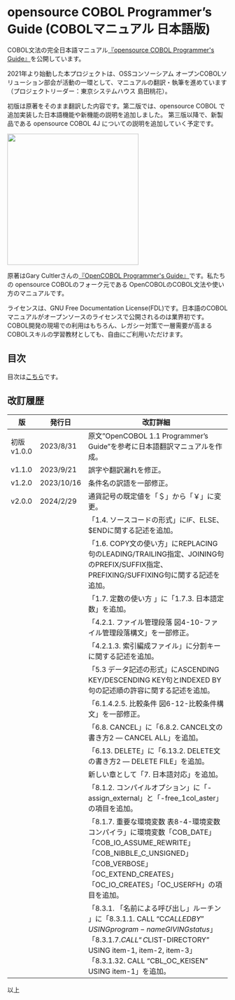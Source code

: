 # opensource COBOL Programmer’s Guide (COBOLマニュアル 日本語版)

COBOL文法の完全日本語マニュアル[『opensource COBOL Programmer's Guide』](/guides/opensourceCOBOLProgrammersGuide.pdf)を公開しています。

2021年より始動した本プロジェクトは、OSSコンソーシアム オープンCOBOLソリューション部会が活動の一環として、マニュアルの翻訳・執筆を進めています（プロジェクトリーダー：東京システムハウス 島田桃花）。

初版は原著をそのまま翻訳した内容です。第二版では、opensource COBOL で追加実装した日本語機能や新機能の説明を追加しました。
第三版以降で、新製品である opensource COBOL 4J についての説明を追加していく予定です。

[<img width="300" src="https://github.com/opensourcecobol/opensourcecobol.github.io/assets/5810740/d8108368-9a9d-4df8-8cd9-9873d0f5d01d">](/guides/opensourceCOBOLProgrammersGuide.pdf)

原著はGary Cultlerさんの[『OpenCOBOL Programmer's Guide』](https://gnucobol.sourceforge.io/guides/OpenCOBOL%20Programmers%20Guide.pdf)です。私たちの opensource COBOLのフォーク元である OpenCOBOLのCOBOL文法や使い方のマニュアルです。

ライセンスは、GNU Free Documentation License(FDL)です。日本語のCOBOLマニュアルがオープンソースのライセンスで公開されるのは業界初です。COBOL開発の現場での利用はもちろん、レガシー対策で一層需要が高まるCOBOLスキルの学習教材としても、自由にご利用いただけます。

## 目次
目次は[こちら](/markdown/TOC.md)です。


## 改訂履歴

|版|発行日|改訂詳細|
|---|---|---|
|初版 v1.0.0|2023/8/31|原文”OpenCOBOL 1.1 Programmer’s Guide”を参考に日本語翻訳マニュアルを作成。|
|v1.1.0|2023/9/21|誤字や翻訳漏れを修正。|
|v1.2.0|2023/10/16|条件名の訳語を一部修正。|
|v2.0.0|2024/2/29|通貨記号の既定値を「＄」から「￥」に変更。|
|||「1.4. ソースコードの形式」に$IF、$ELSE、$ENDに関する記述を追加。|
|||「1.6. COPY文の使い方」にREPLACING句のLEADING/TRAILING指定、JOINING句のPREFIX/SUFFIX指定、PREFIXING/SUFFIXING句に関する記述を追加。|
|||「1.7. 定数の使い方 」に「1.7.3. 日本語定数」を追加。|
|||「4.2.1. ファイル管理段落 図4-10-ファイル管理段落構文」を一部修正。|
|||「4.2.1.3. 索引編成ファイル」に分割キーに関する記述を追加。|
|||「5.3 データ記述の形式」にASCENDING KEY/DESCENDING KEY句とINDEXED BY句の記述順の許容に関する記述を追加。|
|||「6.1.4.2.5. 比較条件 図6-12-比較条件構文」を一部修正。|
|||「6.8. CANCEL」に「6.8.2. CANCEL文の書き方2 ― CANCEL ALL」を追加。|
|||「6.13. DELETE」に「6.13.2. DELETE文の書き方2 ― DELETE FILE」を追加。|
|||新しい章として「7. 日本語対応」を追加。|
|||「8.1.2. コンパイルオプション」に「-assign_external」と「-free_1col_aster」の項目を追加。|
|||「8.1.7. 重要な環境変数 表8-4-環境変数コンパイラ」に環境変数「COB_DATE」「COB_IO_ASSUME_REWRITE」「COB_NIBBLE_C_UNSIGNED」「COB_VERBOSE」「OC_EXTEND_CREATES」「OC_IO_CREATES」「OC_USERFH」の項目を追加。|
|||「8.3.1. 「名前による呼び出し」ルーチン 」に「8.3.1.1. CALL “C$CALLEDBY” USING program-name GIVING status」「8.3.1.7. CALL “C$LIST-DIRECTORY” USING item-1, item-2, item-3」「8.3.1.32. CALL “CBL_OC_KEISEN” USING item-1」を追加。|

以上

